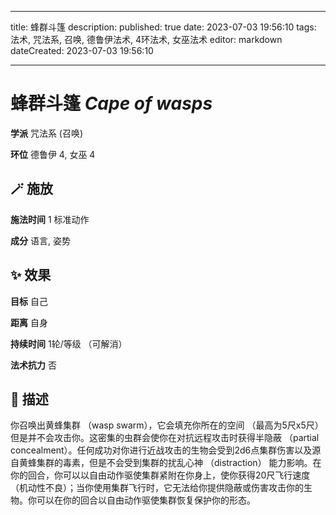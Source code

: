
---
title: 蜂群斗篷
description: 
published: true
date: 2023-07-03 19:56:10
tags: 法术, 咒法系, 召唤, 德鲁伊法术, 4环法术, 女巫法术
editor: markdown
dateCreated: 2023-07-03 19:56:10

---

# **蜂群斗篷** *Cape of wasps*

**学派** 咒法系 (召唤) 

**环位** 德鲁伊 4, 女巫 4

## 🪄 施放

**施法时间** 1 标准动作

**成分** 语言, 姿势

## ✨ 效果 

**目标** 自己 

**距离** 自身  

**持续时间** 1轮/等级 （可解消） 

**法术抗力** 否

## 📖 描述

你召唤出黄蜂集群 （wasp swarm），它会填充你所在的空间 （最高为5尺x5尺） 但是并不会攻击你。这密集的虫群会使你在对抗远程攻击时获得半隐蔽 （partial concealment）。任何成功对你进行近战攻击的生物会受到2d6点集群伤害以及源自黄蜂集群的毒素，但是不会受到集群的扰乱心神 （distraction） 能力影响。在你的回合，你可以以自由动作驱使集群紧附在你身上，使你获得20尺飞行速度 （机动性不良）；当你使用集群飞行时，它无法给你提供隐蔽或伤害攻击你的生物。你可以在你的回合以自由动作驱使集群恢复保护你的形态。
    